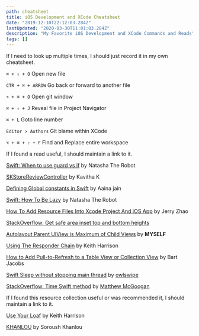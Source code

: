 ```yaml
---
path: cheatsheet
title: iOS Development and XCode Cheatsheet
date: "2019-12-10T22:12:03.284Z"
lastUpdated: "2020-03-30T11:01:03.284Z"
description: "My Favorite iOS Development and XCode Commands and Reads"
tags: []
---
```


If I need to look up multiple times, I should just record it in my own cheatsheet.

`⌘ + ⇧ + O` Open new file

`CTR + ⌘ + ARROW` Go back or forward to another file

`⌥ + ⌘ + O` Open git window

`⌘ + ⇧ + J` Reveal file in Project Navigator

`⌘ + L` Goto line number

`Editor > Authors` Git blame within XCode

`⌥ + ⌘ + ⇧ + F` Find and Replace entire workspace

If I found a read useful, I should maintain a link to it.

[Swift: When to use guard vs if](https://www.natashatherobot.com/swift-when-to-use-guard-vs-if/) by Natasha The Robot

[SKStoreReviewController](https://medium.com/@kavithakumarasamy89/skstorereviewcontroller-apple-way-to-request-review-and-rating-inside-ios-app-in-ios-10-3-453a6f897e9d) by Kavitha K

[Defining Global constants in Swift](https://medium.com/swift-india/defining-global-constants-in-swift-a80d9e5cbd42) by Aaina jain

[Swift: How To Be Lazy](https://www.natashatherobot.com/swift-lazy/) by Natasha The Robot

[How To Add Resource Files Into Xcode Project And iOS App](https://www.dev2qa.com/how-to-add-resource-files-into-xcode-project-and-ios-app/) by Jerry Zhao

[StackOverflow: Get safe area inset top and bottom heights](https://stackoverflow.com/a/46831519/2228688)

[Autolayout Parent UIView is Maximum of Child Views](https://marcusmth.com/autolayout-parent-uiview-is-maximum-of-child-views/) by **MYSELF**

[Using The Responder Chain](https://useyourloaf.com/blog/using-the-responder-chain/) by Keith Harrison

[How to Add Pull-to-Refresh to a Table View or Collection View](https://cocoacasts.com/how-to-add-pull-to-refresh-to-a-table-view-or-collection-view) by Bart Jacobs

[Swift Sleep without stopping main thread](https://stackoverflow.com/a/38031138/2228688) by [owlswipe](https://stackoverflow.com/users/5700898/owlswipe)

[StackOverflow: Time Swift method](https://stackoverflow.com/a/2129884/2228688) by [Matthew McGoogan](https://stackoverflow.com/users/257639/matthew-mcgoogan)

If I found this resource collection useful or was recommended it, I should maintain a link to it.

[Use Your Loaf](https://useyourloaf.com/) by Keith Harrison

[KHANLOU](http://khanlou.com/) by Soroush Khanlou
